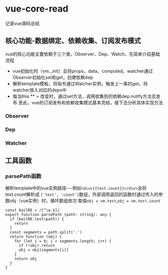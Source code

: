 # vue-core-read
记录vue源码总结

## 核心功能-数据绑定、依赖收集、订阅发布模式

vue的核心功能主要依赖于三个类，Observer、Dep、Watch，先简单介绍基础流程
* vue初始化时（vm._init）会将props，data，computed，watcher通过Observer初始化set和get，创建依赖dep
* 解析template模板，将指令通过Watcher实例，触发上一条的get，将watcher放入对应的deps中
* 每当this.** = 改变时，通过set方法，调用收集到的依赖dep.notify方法去发布
至此，vue的订阅发布和依赖收集模式基本完结，接下去分析具体实现方法

### Observer

### Dep

### Watcher

## 工具函数

### parsePath函数
解析template中的vue实例路径---例如`<div>{{test.count}}</div>`会将test.count解析成
`['test', 'count']`数组，外部调用返回的函数时通过传入的参数obj（vue实例）时，循环数组依次
取值`obj = vm.test`,`obj = vm.test.count`

```
const bailRE = /[^\w.$]/
export function parsePath (path: string): any {
  if (bailRE.test(path)) {
    return
  }
  const segments = path.split('.')
  return function (obj) {
    for (let i = 0; i < segments.length; i++) {
      if (!obj) return
      obj = obj[segments[i]]
    }
    return obj
  }
}
```
